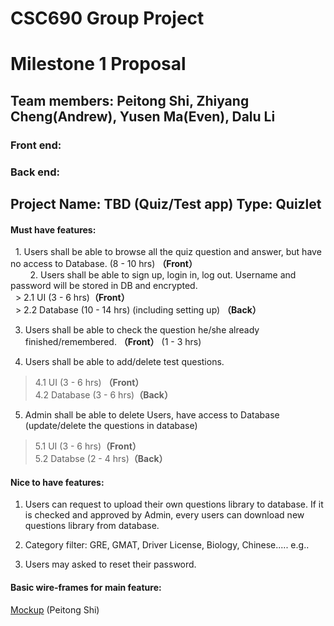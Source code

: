# CSC690 Group Project
  
# Milestone 1 Proposal

## Team members: Peitong Shi, Zhiyang Cheng(Andrew), Yusen Ma(Even), Dalu Li
### Front end: 
### Back end:



## Project Name: TBD (Quiz/Test app) Type: Quizlet

#### Must have features:
   
   1. Users shall be able to browse all the quiz question and answer, but have no access to Database. (8 - 10 hrs) **（Front）** </br>
      
   2. Users shall be able to sign up, login in, log out. Username and password will be stored in DB and encrypted. </br>
   > 2.1 UI  (3 - 6 hrs)**（Front）** </br> 
   > 2.2 Database (10 - 14 hrs) (including setting up) **（Back）**</br>
   
   3. Users shall be able to check the question he/she already finished/remembered. **（Front）** (1 - 3 hrs)
   
   4. Users shall be able to add/delete test questions. 
   > 4.1 UI  (3 - 6 hrs) **（Front）**</br> 
   > 4.2 Database (3 - 6 hrs)**（Back）**</br>
 
   5. Admin shall be able to delete Users, have access to Database (update/delete the questions in database)
   >   5.1 UI  (3 - 6 hrs)**（Front）**</br>
   >   5.2 Databse (2 - 4 hrs)**（Back）**</br>
   
#### Nice to have features:

   1. Users can request to upload their own questions library to database. If it is checked and approved by Admin, every users can download new questions library from database.
   
   2. Category filter: GRE, GMAT, Driver License, Biology, Chinese..... e.g..
   
   3. Users may asked to reset their password. 
   
   
   
   
   
#### Basic wire-frames for main feature: 
[Mockup](Mockup.jpg) (Peitong Shi)
